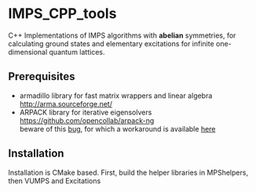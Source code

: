 # IMPS_CPP_tools
C++ Implementations of IMPS algorithms with **abelian** symmetries, for calculating ground states 
and elementary excitations for infinite one-dimensional quantum lattices.

## Prerequisites
- armadillo library for fast matrix wrappers and linear algebra http://arma.sourceforge.net/
- ARPACK library for iterative eigensolvers https://github.com/opencollab/arpack-ng  
beware of this [bug](https://forge.scilab.org/index.php/p/arpack-ng/issues/1315/), for which a workaround is available [here](https://gist.github.com/Darkdragon84/6728023#file-dneupd2-f)

## Installation
Installation is CMake based. First, build the helper libraries in MPShelpers, then VUMPS and Excitations
  
